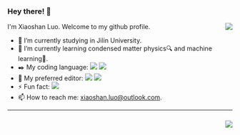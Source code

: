 ### Hey there! 👋

<img align="right" src="https://github-readme-stats.vercel.app/api?username=ixsluo&show_icons=true&hide=prs&theme=">

<!--
**ixsluo/ixsluo** is a ✨ _special_ ✨ repository because its `README.md` (this file) appears on your GitHub profile.

Here are some ideas to get you started:

- 👯 I’m looking to collaborate on ...
- 🤔 I’m looking for help with ...
- 💬 Ask me about ...
- 😄 Pronouns: ...
-->

I'm Xiaoshan Luo. Welcome to my github profile.

- 🔭 I’m currently studying in Jilin University.
- 🌱 I’m currently learning condensed matter physics:mag: and machine learning:robot:.
- :black_nib: My coding language:
[![](https://img.shields.io/badge/-Python-3776AB?style=flat-square&logo=python&logoColor=ffffff)](https://www.python.org)
[![](https://img.shields.io/badge/-Fortran-744e97?style=flat-square&logo&logoColor=ffffff)](https://www.python.org)
- :notebook_with_decorative_cover: My preferred editor:
[![](https://img.shields.io/badge/-Vim-019733?style=flat-square&logo=vim&logoColor=ffffff)](https://www.vim.org)
[![](https://img.shields.io/badge/-VS_Code-007ACC?style=flat-square&logo=visual-studio-code&logoColor=ffffff)](https://www.vim.org)
- ⚡ Fun fact:
![](https://img.shields.io/badge/-Steam-000000?style=flat-square&logo=steam&logoColor=ffffff)
- 📫 How to reach me: xiaoshan.luo@outlook.com.

---

### 

<img align="right" src="https://visitor-badge.glitch.me/badge?page_id=ixsluo.readme">
